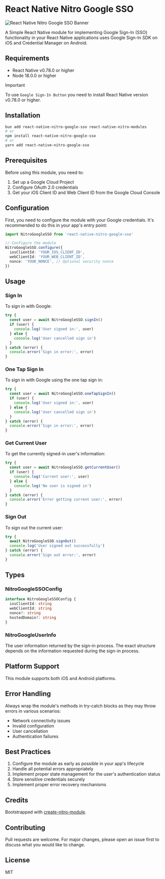 # React Native Nitro Google SSO

![React Native Nitro Google SSO Banner](https://github.com/user-attachments/assets/e35a76b0-a408-4666-999a-024d162f05fa)

A Simple React Native module for implementing Google Sign-In (SSO) functionality in your React Native applications uses Google Sign-In SDK on iOS and Credential Manager on Android.


## Requirements

- React Native v0.78.0 or higher
- Node 18.0.0 or higher

> [!IMPORTANT]  
> To use `Google Sign-In Button` you need to install React Native version v0.78.0 or higher.

## Installation

```bash
bun add react-native-nitro-google-sso react-native-nitro-modules
# or
npm install react-native-nitro-google-sso
# or
yarn add react-native-nitro-google-sso
```

## Prerequisites

Before using this module, you need to:

1. Set up a Google Cloud Project
2. Configure OAuth 2.0 credentials
3. Get your iOS Client ID and Web Client ID from the Google Cloud Console

## Configuration

First, you need to configure the module with your Google credentials. It's recommended to do this in your app's entry point:

```typescript
import NitroGoogleSSO from 'react-native-nitro-google-sso'

// Configure the module
NitroGoogleSSO.configure({
  iosClientId: 'YOUR_IOS_CLIENT_ID',
  webClientId: 'YOUR_WEB_CLIENT_ID',
  nonce: 'YOUR_NONCE', // Optional security nonce
})
```

## Usage

### Sign In

To sign in with Google:

```typescript
try {
  const user = await NitroGoogleSSO.signIn()
  if (user) {
    console.log('User signed in:', user)
  } else {
    console.log('User cancelled sign in')
  }
} catch (error) {
  console.error('Sign in error:', error)
}
```

### One Tap Sign In

To sign in with Google using the one tap sign in:

```typescript
try {
  const user = await NitroGoogleSSO.oneTapSignIn()
  if (user) {
    console.log('User signed in:', user)
  } else {
    console.log('User cancelled sign in')
  }
} catch (error) {
  console.error('Sign in error:', error)
}
```

### Get Current User

To get the currently signed-in user's information:

```typescript
try {
  const user = await NitroGoogleSSO.getCurrentUser()
  if (user) {
    console.log('Current user:', user)
  } else {
    console.log('No user is signed in')
  }
} catch (error) {
  console.error('Error getting current user:', error)
}
```

### Sign Out

To sign out the current user:

```typescript
try {
  await NitroGoogleSSO.signOut()
  console.log('User signed out successfully')
} catch (error) {
  console.error('Sign out error:', error)
}
```

## Types

### NitroGoogleSSOConfig

```typescript
interface NitroGoogleSSOConfig {
  iosClientId: string
  webClientId: string
  nonce?: string
  hostedDomain?: string
}
```

### NitroGoogleUserInfo

The user information returned by the sign-in process. The exact structure depends on the information requested during the sign-in process.

## Platform Support

This module supports both iOS and Android platforms.

## Error Handling

Always wrap the module's methods in try-catch blocks as they may throw errors in various scenarios:

- Network connectivity issues
- Invalid configuration
- User cancellation
- Authentication failures

## Best Practices

1. Configure the module as early as possible in your app's lifecycle
2. Handle all potential errors appropriately
3. Implement proper state management for the user's authentication status
4. Store sensitive credentials securely
5. Implement proper error recovery mechanisms

## Credits

Bootstrapped with [create-nitro-module](https://github.com/patrickkabwe/create-nitro-module).

## Contributing

Pull requests are welcome. For major changes, please open an issue first to discuss what you would like to change.

## License

MIT
